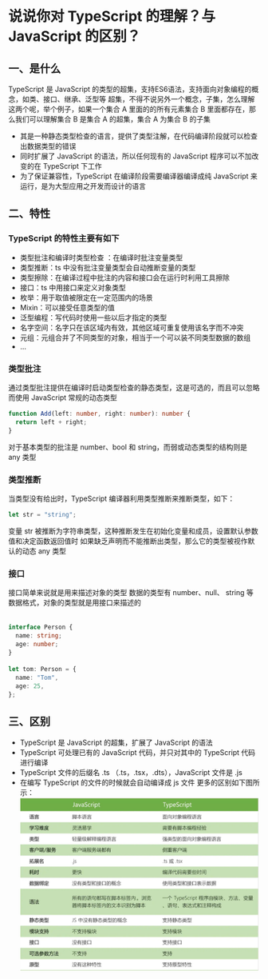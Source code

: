 # 说说你对 TypeScript 的理解？与 JavaScript 的区别？

## 一、是什么

TypeScript 是 JavaScript 的类型的超集，支持ES6语法，支持面向对象编程的概念，如类、接口、继承、泛型等
超集，不得不说另外一个概念，子集，怎么理解这两个呢，举个例子，如果一个集合 A 里面的的所有元素集合 B 里面都存在，那么我们可以理解集合 B 是集合 A 的超集，集合 A 为集合 B 的子集

* 其是一种静态类型检查的语言，提供了类型注解，在代码编译阶段就可以检查出数据类型的错误
* 同时扩展了 JavaScript 的语法，所以任何现有的 JavaScript 程序可以不加改变的在 TypeScript 下工作
* 为了保证兼容性，TypeScript 在编译阶段需要编译器编译成纯 JavaScript 来运行，是为大型应用之开发而设计的语言

## 二、特性

### TypeScript 的特性主要有如下

* 类型批注和编译时类型检查 ：在编译时批注变量类型
* 类型推断：ts 中没有批注变量类型会自动推断变量的类型
* 类型擦除：在编译过程中批注的内容和接口会在运行时利用工具擦除
* 接口：ts 中用接口来定义对象类型
* 枚举：用于取值被限定在一定范围内的场景
* Mixin：可以接受任意类型的值
* 泛型编程：写代码时使用一些以后才指定的类型
* 名字空间：名字只在该区域内有效，其他区域可重复使用该名字而不冲突
* 元组：元组合并了不同类型的对象，相当于一个可以装不同类型数据的数组
* ...

### 类型批注

通过类型批注提供在编译时启动类型检查的静态类型，这是可选的，而且可以忽略而使用 JavaScript 常规的动态类型

```ts
function Add(left: number, right: number): number {
  return left + right;
}
```

对于基本类型的批注是 number、bool 和 string，而弱或动态类型的结构则是 any 类型

### 类型推断

当类型没有给出时，TypeScript 编译器利用类型推断来推断类型，如下：

```ts
let str = "string";
```

变量 str 被推断为字符串类型，这种推断发生在初始化变量和成员，设置默认参数值和决定函数返回值时
如果缺乏声明而不能推断出类型，那么它的类型被视作默认的动态 any 类型

### 接口

接口简单来说就是用来描述对象的类型 数据的类型有 number、null、 string 等数据格式，对象的类型就是用接口来描述的

```ts

interface Person {
  name: string;
  age: number;
}

let tom: Person = {
  name: "Tom",
  age: 25,
};
```

## 三、区别

* TypeScript 是 JavaScript 的超集，扩展了 JavaScript 的语法
* TypeScript 可处理已有的 JavaScript 代码，并只对其中的 TypeScript 代码进行编译
* TypeScript 文件的后缀名 .ts （.ts，.tsx，.dts），JavaScript 文件是 .js
* 在编写 TypeScript 的文件的时候就会自动编译成 js 文件
更多的区别如下图所示：
![图片](../../assets/ts/ts-understand.webp)
